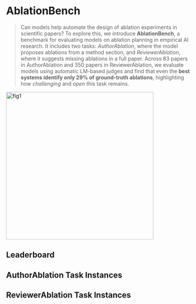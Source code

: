 # AblationBench


> Can models help automate the design of ablation experiments in scientific papers? To explore this, we introduce **AblationBench**, a benchmark for evaluating models on ablation planning in empirical AI research. It includes two tasks: *AuthorAblation*, where the model proposes ablations from a method section, and *ReviewerAblation*, where it suggests missing ablations in a full paper. Across 83 papers in AuthorAblation and 350 papers in ReviewerAblation, we evaluate models using automatic LM-based judges and find that even the **best systems identify only 29% of ground-truth ablations**, highlighting how *challenging* and *open* this task remains.

<img src="_media/figure1.png" alt="fig1" width="400"/>

## Leaderboard


## AuthorAblation Task Instances


## ReviewerAblation Task Instances

